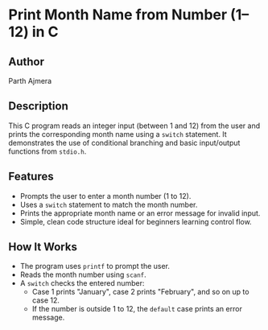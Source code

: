 # Print Month Name from Number (1–12) in C

## Author
Parth Ajmera

## Description
This C program reads an integer input (between 1 and 12) from the user and prints the corresponding month name using a `switch` statement. It demonstrates the use of conditional branching and basic input/output functions from `stdio.h`.

## Features
- Prompts the user to enter a month number (1 to 12).
- Uses a `switch` statement to match the month number.
- Prints the appropriate month name or an error message for invalid input.
- Simple, clean code structure ideal for beginners learning control flow.

## How It Works
- The program uses `printf` to prompt the user.
- Reads the month number using `scanf`.
- A `switch` checks the entered number:
  - Case 1 prints "January", case 2 prints "February", and so on up to case 12.
  - If the number is outside 1 to 12, the `default` case prints an error message.
  